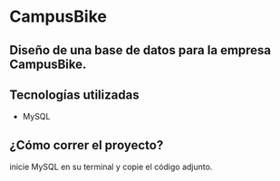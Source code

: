 # CampusBike
## Diseño de una base de datos para la empresa CampusBike.

## Tecnologías utilizadas
- MySQL

## ¿Cómo correr el proyecto?

inicie MySQL en su terminal y copie el código adjunto.
